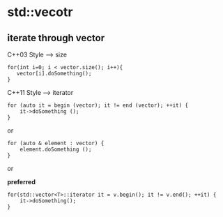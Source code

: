 # std::vecotr     
     
     
## iterate through vector     
     
C++03 Style --> size
```    
for(int i=0; i < vector.size(); i++){    
   vector[i].doSomething();    
}    
```    
     
C++11 Style --> iterator
```    
for (auto it = begin (vector); it != end (vector); ++it) {    
    it->doSomething ();    
}    
```    
or    
```    
for (auto & element : vector) {    
    element.doSomething ();    
}    
```
or 

**preferred**
```
for(std::vector<T>::iterator it = v.begin(); it != v.end(); ++it) {
    it->doSomething();
}
```
